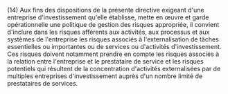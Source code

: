 (14) Aux fins des dispositions de la présente directive exigeant d'une entreprise d'investissement qu'elle établisse, mette en œuvre et garde opérationnelle une politique de gestion des risques appropriée, il convient d'inclure dans les risques afférents aux activités, aux processus et aux systèmes de l'entreprise les risques associés à l'externalisation de tâches essentielles ou importantes ou de services ou d'activités d'investissement. Ces risques doivent notamment prendre en compte les risques associés à la relation entre l'entreprise et le prestataire de service et les risques potentiels qui résultent de la concentration d'activités externalisées par de multiples entreprises d'investissement auprès d'un nombre limité de prestataires de services.